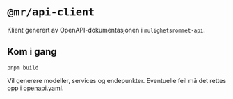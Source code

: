 # `@mr/api-client`

Klient generert av OpenAPI-dokumentasjonen i `mulighetsrommet-api`.

## Kom i gang

```
pnpm build
```

Vil generere modeller, services og endepunkter.
Eventuelle feil må det rettes opp i [openapi.yaml](../../mulighetsrommet-api/src/main/resources/web/openapi.yaml).
